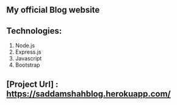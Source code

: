 ## My official Blog website

## Technologies: 
1. Node.js
2. Express.js
3. Javascript
4. Bootstrap

## [Project Url] : https://saddamshahblog.herokuapp.com/
